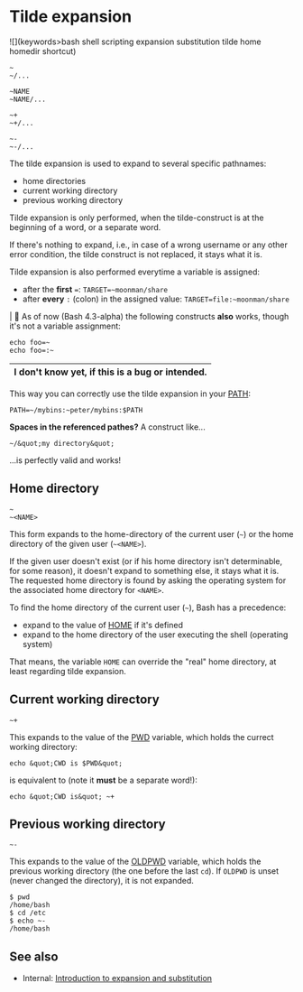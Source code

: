 # Tilde expansion

![](keywords>bash shell scripting expansion substitution tilde home homedir shortcut)

    ~
    ~/...

    ~NAME
    ~NAME/...

    ~+
    ~+/...

    ~-
    ~-/...

The tilde expansion is used to expand to several specific pathnames:

- home directories
- current working directory
- previous working directory

Tilde expansion is only performed, when the tilde-construct is at the
beginning of a word, or a separate word.

If there's nothing to expand, i.e., in case of a wrong username or any
other error condition, the tilde construct is not replaced, it stays
what it is.

Tilde expansion is also performed everytime a variable is assigned:

- after the **first** `=`: `TARGET=~moonman/share`
- after **every** `:` (colon) in the assigned value:
  `TARGET=file:~moonman/share`

| :memo:  As of now (Bash 4.3-alpha) the following constructs
**also** works, though it's not a variable assignment:

    echo foo=~
    echo foo=:~

I don't know yet, if this is a bug or intended.  |
| --- |

This way you can correctly use the tilde expansion in your
[PATH](/syntax/shellvars#PATH):

    PATH=~/mybins:~peter/mybins:$PATH

**Spaces in the referenced pathes?** A construct like...

    ~/&quot;my directory&quot;

...is perfectly valid and works!

## Home directory

    ~
    ~<NAME>

This form expands to the home-directory of the current user (`~`) or the
home directory of the given user (`~<NAME>`).

If the given user doesn't exist (or if his home directory isn't
determinable, for some reason), it doesn't expand to something else, it
stays what it is. The requested home directory is found by asking the
operating system for the associated home directory for `<NAME>`.

To find the home directory of the current user (`~`), Bash has a
precedence:

- expand to the value of [HOME](/syntax/shellvars#HOME) if it's defined
- expand to the home directory of the user executing the shell
  (operating system)

That means, the variable `HOME` can override the "real" home directory,
at least regarding tilde expansion.

## Current working directory

    ~+

This expands to the value of the [PWD](/syntax/shellvars#PWD) variable,
which holds the currect working directory:

    echo &quot;CWD is $PWD&quot;

is equivalent to (note it **must** be a separate word!):

    echo &quot;CWD is&quot; ~+

## Previous working directory

    ~-

This expands to the value of the [OLDPWD](/syntax/shellvars#OLDPWD)
variable, which holds the previous working directory (the one before the
last `cd`). If `OLDPWD` is unset (never changed the directory), it is
not expanded.

    $ pwd
    /home/bash
    $ cd /etc
    $ echo ~-
    /home/bash

## See also

- Internal: [Introduction to expansion and
  substitution](/syntax/expansion/intro)
